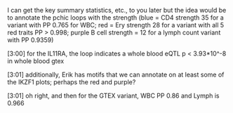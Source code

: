 
I can get the key summary statistics, etc., to you later but the idea would be to annotate the pchic loops with the strength (blue = CD4 strength 35 for a variant with PP 0.765 for WBC; red = Ery strength 28 for a variant with all 5 red traits PP > 0.998; purple B cell strength = 12 for a lymph count variant with PP 0.9359)


[3:00] 
for the IL11RA, the loop indicates a whole blood eQTL p < 3.93*10^-8 in whole blood gtex


[3:01] 
additionally, Erik has motifs that we can annotate on at least some of the IKZF1 plots; perhaps the red and purple?


[3:01] 
oh right, and then for the GTEX variant, WBC PP 0.86 and Lymph is 0.966

